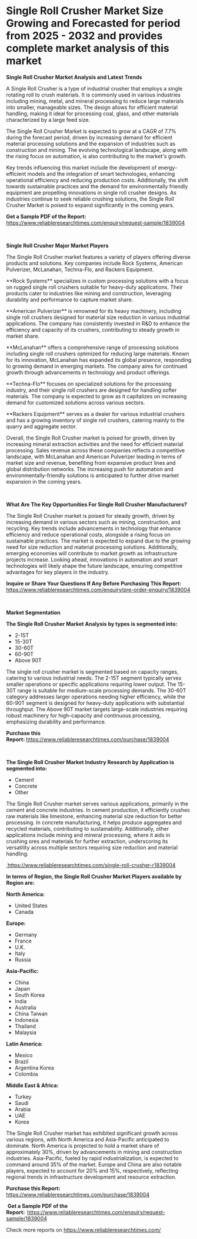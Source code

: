 <p><h1>Single Roll Crusher Market Size Growing and Forecasted for period from 2025 - 2032 and provides complete market analysis of this market</h1></p><p><strong>Single Roll Crusher Market Analysis and Latest Trends</strong></p>
<p><p>A Single Roll Crusher is a type of industrial crusher that employs a single rotating roll to crush materials. It is commonly used in various industries including mining, metal, and mineral processing to reduce large materials into smaller, manageable sizes. The design allows for efficient material handling, making it ideal for processing coal, glass, and other materials characterized by a large feed size.</p><p>The Single Roll Crusher Market is expected to grow at a CAGR of 7.7% during the forecast period, driven by increasing demand for efficient material processing solutions and the expansion of industries such as construction and mining. The evolving technological landscape, along with the rising focus on automation, is also contributing to the market's growth. </p><p>Key trends influencing this market include the development of energy-efficient models and the integration of smart technologies, enhancing operational efficiency and reducing production costs. Additionally, the shift towards sustainable practices and the demand for environmentally friendly equipment are propelling innovations in single roll crusher designs. As industries continue to seek reliable crushing solutions, the Single Roll Crusher Market is poised to expand significantly in the coming years.</p></p>
<p><strong>Get a Sample PDF of the Report:&nbsp;</strong> <a href="https://www.reliableresearchtimes.com/enquiry/request-sample/1839004?utm_campaign=2123&utm_medium=2&utm_source=Github&utm_content=ia&utm_term=19022025&utm_id=single-roll-crusher">https://www.reliableresearchtimes.com/enquiry/request-sample/1839004</a></p>
<p>&nbsp;</p>
<p><strong>Single Roll Crusher Major Market Players</strong></p>
<p><p>The Single Roll Crusher market features a variety of players offering diverse products and solutions. Key companies include Rock Systems, American Pulverizer, McLanahan, Techna-Flo, and Rackers Equipment.</p><p>**Rock Systems** specializes in custom processing solutions with a focus on rugged single roll crushers suitable for heavy-duty applications. Their products cater to industries like mining and construction, leveraging durability and performance to capture market share. </p><p>**American Pulverizer** is renowned for its heavy machinery, including single roll crushers designed for material size reduction in various industrial applications. The company has consistently invested in R&D to enhance the efficiency and capacity of its crushers, contributing to steady growth in market share. </p><p>**McLanahan** offers a comprehensive range of processing solutions including single roll crushers optimized for reducing large materials. Known for its innovation, McLanahan has expanded its global presence, responding to growing demand in emerging markets. The company aims for continued growth through advancements in technology and product offerings.</p><p>**Techna-Flo** focuses on specialized solutions for the processing industry, and their single roll crushers are designed for handling softer materials. The company is expected to grow as it capitalizes on increasing demand for customized solutions across various sectors.</p><p>**Rackers Equipment** serves as a dealer for various industrial crushers and has a growing inventory of single roll crushers, catering mainly to the quarry and aggregate sector. </p><p>Overall, the Single Roll Crusher market is poised for growth, driven by increasing mineral extraction activities and the need for efficient material processing. Sales revenue across these companies reflects a competitive landscape, with McLanahan and American Pulverizer leading in terms of market size and revenue, benefiting from expansive product lines and global distribution networks. The increasing push for automation and environmentally-friendly solutions is anticipated to further drive market expansion in the coming years.</p></p>
<p>&nbsp;</p>
<p><strong>What Are The Key Opportunities For Single Roll Crusher Manufacturers?</strong></p>
<p><p>The Single Roll Crusher market is poised for steady growth, driven by increasing demand in various sectors such as mining, construction, and recycling. Key trends include advancements in technology that enhance efficiency and reduce operational costs, alongside a rising focus on sustainable practices. The market is expected to expand due to the growing need for size reduction and material processing solutions. Additionally, emerging economies will contribute to market growth as infrastructure projects increase. Looking ahead, innovations in automation and smart technologies will likely shape the future landscape, ensuring competitive advantages for key players in the industry.</p></p>
<p><strong>Inquire or Share Your Questions If Any Before Purchasing This Report:</strong> <a href="https://www.reliableresearchtimes.com/enquiry/pre-order-enquiry/1839004?utm_campaign=2123&utm_medium=2&utm_source=Github&utm_content=ia&utm_term=19022025&utm_id=single-roll-crusher">https://www.reliableresearchtimes.com/enquiry/pre-order-enquiry/1839004</a></p>
<p>&nbsp;</p>
<p><strong>Market Segmentation</strong></p>
<p><strong>The Single Roll Crusher Market Analysis by types is segmented into:</strong></p>
<p><ul><li>2-15T</li><li>15-30T</li><li>30-60T</li><li>60-90T</li><li>Above 90T</li></ul></p>
<p><p>The single roll crusher market is segmented based on capacity ranges, catering to various industrial needs. The 2-15T segment typically serves smaller operations or specific applications requiring lower output. The 15-30T range is suitable for medium-scale processing demands. The 30-60T category addresses larger operations needing higher efficiency, while the 60-90T segment is designed for heavy-duty applications with substantial throughput. The Above 90T market targets large-scale industries requiring robust machinery for high-capacity and continuous processing, emphasizing durability and performance.</p></p>
<p><strong>Purchase this Report:&nbsp;</strong><a href="https://www.reliableresearchtimes.com/purchase/1839004?utm_campaign=2123&utm_medium=2&utm_source=Github&utm_content=ia&utm_term=19022025&utm_id=single-roll-crusher">https://www.reliableresearchtimes.com/purchase/1839004</a></p>
<p>&nbsp;</p>
<p><strong>The Single Roll Crusher Market Industry Research by Application is segmented into:</strong></p>
<p><ul><li>Cement</li><li>Concrete</li><li>Other</li></ul></p>
<p><p>The Single Roll Crusher market serves various applications, primarily in the cement and concrete industries. In cement production, it efficiently crushes raw materials like limestone, enhancing material size reduction for better processing. In concrete manufacturing, it helps produce aggregates and recycled materials, contributing to sustainability. Additionally, other applications include mining and mineral processing, where it aids in crushing ores and materials for further extraction, underscoring its versatility across multiple sectors requiring size reduction and material handling.</p></p>
<p><a href="https://www.reliableresearchtimes.com/single-roll-crusher-r1839004?utm_campaign=2123&utm_medium=2&utm_source=Github&utm_content=ia&utm_term=19022025&utm_id=single-roll-crusher">&nbsp;https://www.reliableresearchtimes.com/single-roll-crusher-r1839004</a></p>
<p><strong>In terms of Region, the Single Roll Crusher Market Players available by Region are:</strong></p>
<p>
    <p> <strong> North America: </strong>
        <ul>
            <li>United States</li>
            <li>Canada</li>
        </ul>
        </p> 
    <p> <strong> Europe: </strong>
        <ul>
            <li>Germany</li>
            <li>France</li>
            <li>U.K.</li>
            <li>Italy</li>
            <li>Russia</li>
        </ul>
        </p> 
    <p> <strong> Asia-Pacific: </strong>
        <ul>
            <li>China</li>
            <li>Japan</li>
            <li>South Korea</li>
            <li>India</li>
            <li>Australia</li>
            <li>China Taiwan</li>
            <li>Indonesia</li>
            <li>Thailand</li>
            <li>Malaysia</li>
        </ul>
        </p> 
    <p> <strong> Latin America: </strong>
        <ul>
            <li>Mexico</li>
            <li>Brazil</li>
            <li>Argentina Korea</li>
            <li>Colombia</li>
        </ul>
        </p> 
    <p> <strong> Middle East & Africa: </strong>
        <ul>
            <li>Turkey</li>
            <li>Saudi</li>
            <li>Arabia</li>
            <li>UAE</li>
            <li>Korea</li>
        </ul>
    </p>
    </p>
<p><p>The Single Roll Crusher market has exhibited significant growth across various regions, with North America and Asia-Pacific anticipated to dominate. North America is projected to hold a market share of approximately 30%, driven by advancements in mining and construction industries. Asia-Pacific, fueled by rapid industrialization, is expected to command around 35% of the market. Europe and China are also notable players, expected to account for 20% and 15%, respectively, reflecting regional trends in infrastructure development and resource extraction.</p></p>
<p><strong>Purchase this Report: </strong><a href="https://www.reliableresearchtimes.com/purchase/1839004?utm_campaign=2123&utm_medium=2&utm_source=Github&utm_content=ia&utm_term=19022025&utm_id=single-roll-crusher">https://www.reliableresearchtimes.com/purchase/1839004</a></p>
<p>&nbsp;<strong>Get a Sample PDF of the Report:&nbsp;&nbsp;</strong><a href="https://www.reliableresearchtimes.com/enquiry/request-sample/1839004?utm_campaign=2123&utm_medium=2&utm_source=Github&utm_content=ia&utm_term=19022025&utm_id=single-roll-crusher">https://www.reliableresearchtimes.com/enquiry/request-sample/1839004</a></p>
<p><strong></strong></p>
<p>Check more reports on <a href="https://www.reliableresearchtimes.com/?utm_campaign=2123&utm_medium=2&utm_source=Github&utm_content=ia&utm_term=19022025&utm_id=single-roll-crusher">https://www.reliableresearchtimes.com/</a></p>